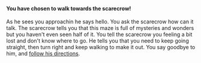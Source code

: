 #### You have chosen to walk towards the scarecrow!
As he sees you approachin he says hello. You ask the scarecrow how can it talk. The scarecrow tells you that
this maze is full of mysteries and wonders but you haven't even seen half of it. You tell the scarecrow you
feeling a bit lost and don't know where to go. He tells you that you need to keep going straight, then turn
right and keep walking to make it out. You say goodbye to him, and [follow his directions](ending.md).